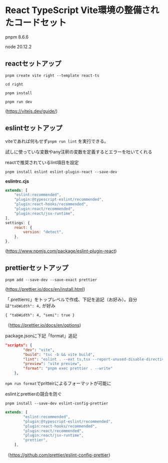 # React TypeScript Vite環境の整備されたコードセット

pnpm 8.6.6

node 20.12.2

## **reactセットアップ**

```
pnpm create vite right --template react-ts
```

```
cd right
```
```
pnpm install
```
```
pnpm run dev
``` 

(https://vitejs.dev/guide/)

## **eslintセットアップ**

 viteであれば何もせず`pnpm run lint` を実行できる。

試しに使っていな変数やany注釈の変数を定義するとエラーを吐いてくれる

reactで推奨されているlint項目を設定

```
pnpm install eslint eslint-plugin-react --save-dev
```

**eslintrc.cjs**

```jsx
extends: [
    "eslint:recommended",
    "plugin:@typescript-eslint/recommended",
    "plugin:react-hooks/recommended",
    "plugin:react/recommended",
    "plugin:react/jsx-runtime",
],
settings: {
    react: {
        version: "detect",
    },
},
```

(https://www.npmjs.com/package/eslint-plugin-react)

## **prettierセットアップ**

```
pnpm add --save-dev --save-exact prettier
```

(https://prettier.io/docs/en/install.html)

「.prettierrc」をトップレベルで作成、下記を追記（お好み）。自分は`"tabWidth": 4,` が好み

```
{ "tabWidth": 4, "semi": true }
```

（https://prettier.io/docs/en/options)

package.jsonに下記「format」追記

```json
"scripts": {
        "dev": "vite",
        "build": "tsc -b && vite build",
        "lint": "eslint . --ext ts,tsx --report-unused-disable-directives --max-warnings 0",
        "preview": "vite preview",
        "format": "pnpm exec prettier . --write"
    },
```

`npm run format`でpritteirによるフォーマットが可能に

eslintとprettierの競合を防ぐ

```
pnpm install --save-dev eslint-config-prettier
```

```jsx
extends: [
        "eslint:recommended",
        "plugin:@typescript-eslint/recommended",
        "plugin:react-hooks/recommended",
        "plugin:react/recommended",
        "plugin:react/jsx-runtime",
        "prettier",
    ],
```

（https://github.com/prettier/eslint-config-prettier)
